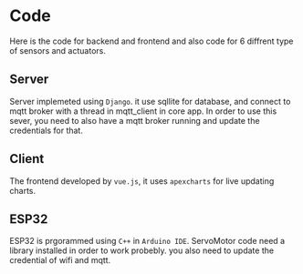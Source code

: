 
# Code
Here is the code for backend and frontend and also code for 6 diffrent type of sensors and actuators. 

## Server
Server implemeted using `Django`. it use sqllite for database, and connect to mqtt broker with a thread in mqtt_client in core app. In order to use this sever, you need to also have a mqtt broker running and update the credentials for that.

## Client
The frontend developed by `vue.js`, it uses `apexcharts` for live updating charts.

## ESP32
ESP32 is prgorammed using `C++` in `Arduino IDE`. ServoMotor code need a library installed in order to work probebly. you also need to update the credential of wifi and mqtt.
